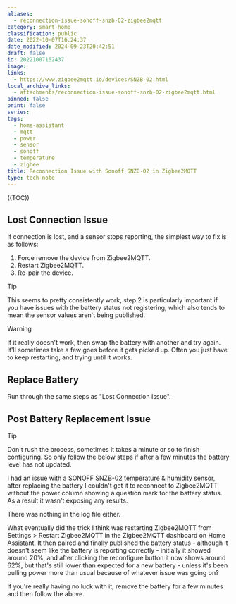 ```yaml
---
aliases:
  - reconnection-issue-sonoff-snzb-02-zigbee2mqtt
category: smart-home
classification: public
date: 2022-10-07T16:24:37
date_modified: 2024-09-23T20:42:51
draft: false
id: 20221007162437
image: 
links:
  - https://www.zigbee2mqtt.io/devices/SNZB-02.html
local_archive_links:
  - attachments/reconnection-issue-sonoff-snzb-02-zigbee2mqtt.html
pinned: false
print: false
series: 
tags:
  - home-assistant
  - mqtt
  - power
  - sensor
  - sonoff
  - temperature
  - zigbee
title: Reconnection Issue with Sonoff SNZB-02 in Zigbee2MQTT
type: tech-note
---
```


((TOC))

## Lost Connection Issue

If connection is lost, and a sensor stops reporting, the simplest way to fix is as follows:

1. Force remove the device from Zigbee2MQTT.
2. Restart Zigbee2MQTT.
3. Re-pair the device.

> [!tip]
> This seems to pretty consistently work, step 2 is particularly important if you have issues with the battery status not registering, which also tends to mean the sensor values aren't being published.

> [!warning]
> If it really doesn't work, then swap the battery with another and try again. It'll sometimes take a few goes before it gets picked up. Often you just have to keep restarting, and trying until it works.

## Replace Battery

Run through the same steps as "Lost Connection Issue". 

## Post Battery Replacement Issue

> [!tip]
> Don't rush the process, sometimes it takes a minute or so to finish configuring. So only follow the below steps if after a few minutes the battery level has not updated.

I had an issue with a SONOFF SNZB-02 temperature & humidity sensor, after replacing the battery I couldn't get it to reconnect to Zigbee2MQTT without the power column showing a question mark for the battery status. As a result it wasn't exposing any results. 

There was nothing in the log file either.

What eventually did the trick I think was restarting Zigbee2MQTT from Settings > Restart Zigbee2MQTT in the Zigbee2MQTT dashboard on Home Assistant. It then paired and finally published the battery status - although it doesn't seem like the battery is reporting correctly - initially it showed around 20%, and after clicking the reconfigure button it now shows around 62%, but that's still lower than expected for a new battery - unless it's been pulling power more than usual because of whatever issue was going on?

If you're really having no luck with it, remove the battery for a few minutes and then follow the above.